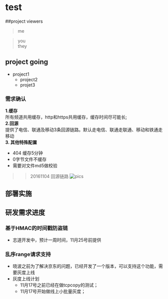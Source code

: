 # test
##project viewers
>me  

>you  
>they

## project going
* project1
	* project2
	* projet3

### 需求确认
**1.缓存**<br>
所有频道共用缓存，http和https共用缓存，缓存时间尽可能长;  
**2.回源**   
提供了电信、联通及移动3条回源链路。默认走电信、联通走联通、移动和铁通走移动   
**3. 其他特殊配置**
* 404 缓存5分钟
* 0字节文件不缓存
* 需要对文件md5做校验

>> 20161104 回源链路 
![pics](http://test.dl.qingcdn.com/test.jpg "ceshi")

## 部署实施

## 研发需求进度
### 基于HMAC的时间戳防盗链
* 志道开发中，预计一周时间，11月25号前提供
### 乱序range请求支持
* 晓波之前为了解决京东的问题，已经开发了一个版本，可以支持这个功能，需要灰度上线
* 灰度上线计划
	* 11月17号之前已经在做tcpcopy的测试；
	* 11月17号开始做线上小批量灰度；

